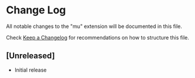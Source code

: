 # Change Log

All notable changes to the "mu" extension will be documented in this file.

Check [Keep a Changelog](http://keepachangelog.com/) for recommendations on how to structure this file.

## [Unreleased]

- Initial release